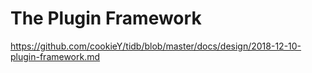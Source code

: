 # The Plugin Framework

https://github.com/cookieY/tidb/blob/master/docs/design/2018-12-10-plugin-framework.md
